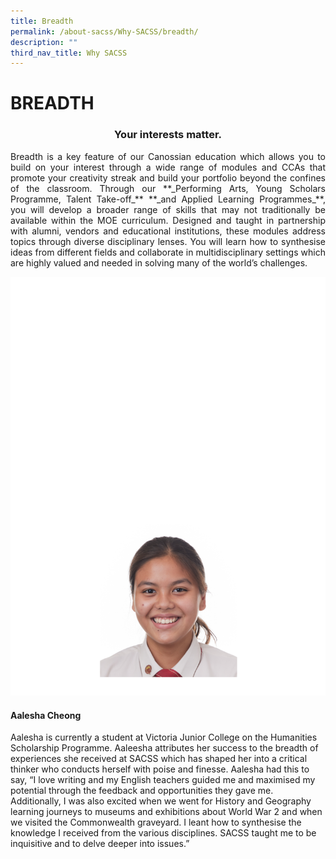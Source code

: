 ```yaml
---
title: Breadth
permalink: /about-sacss/Why-SACSS/breadth/
description: ""
third_nav_title: Why SACSS
---
```

# BREADTH

### <center>Your interests matter.</center>

<p style="text-align: justify;">Breadth is a key feature of our Canossian education which allows you to build on your interest through a wide range of modules and CCAs that promote your creativity streak and build your portfolio beyond the confines of the classroom. Through our **_Performing Arts, Young Scholars Programme, Talent Take-off_** **_and Applied Learning Programmes_**, you will develop a broader range of skills that may not traditionally be available within the MOE curriculum. Designed and taught in partnership with alumni, vendors and educational institutions, these modules address topics through diverse disciplinary lenses. You will learn how to synthesise ideas from different fields and collaborate in multidisciplinary settings which are highly valued and needed in solving many of the world’s challenges.</p>

![](/images/About%20us/Aalesha-Banner-Image-2.png)

#### **Aalesha Cheong**

Aalesha is currently a student at Victoria Junior College on the Humanities Scholarship Programme. Aaleesha attributes her success to the breadth of experiences she received at SACSS which has shaped her into a critical thinker who conducts herself with poise and finesse. Aalesha had this to say, “I love writing and my English teachers guided me and maximised my potential through the feedback and opportunities they gave me. Additionally, I was also excited when we went for History and Geography learning journeys to museums and exhibitions about World War 2 and when we visited the Commonwealth graveyard. I leant how to synthesise the knowledge I received from the various disciplines. SACSS taught me to be inquisitive and to delve deeper into issues.”